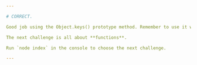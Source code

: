 ```yaml
---

# CORRECT.

Good job using the Object.keys() prototype method. Remember to use it when you need to list the keys of an object.

The next challenge is all about **functions**.

Run `node index` in the console to choose the next challenge.

---
```

